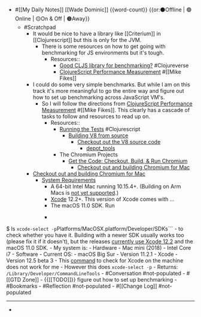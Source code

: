 - #[[My Daily Notes]] [[Wade Dominic]] {{word-count}}  {{or:⚫️Offline | 🟢Online | 🟡On & Off | 🟠Away}}
    - #Scratchpad
        - It would be nice to have a library like [[Criterium]] in [[Clojurescript]] but this is only for the JVM.
            - There is some resources on how to get going with benchmarking for JS environments but it's tough.
                - Resources:: 
                    - [Good CLJS library for benchmarking?](https://clojureverse.org/t/good-cljs-library-for-benchmarking/1242) #Clojureverse
                    - [ClojureScript Performance Measurement](https://blog.fikesfarm.com/posts/2017-11-18-clojurescript-performance-measurement.html) #[[Mike Fikes]]
        - I could do some very simple benchmarks. But while I am on this track it's more meaningful to go the entire way and figure out how to set up benchmarking across JavaScript VM's.
            - So I will follow the directions from [ClojureScript Performance Measurement](https://blog.fikesfarm.com/posts/2017-11-18-clojurescript-performance-measurement.html) #[[Mike Fikes]]. This clearly has a cascade of tasks to follow and resources to read up on.
                - Resources::
                    - [Running the Tests](https://clojurescript.org/community/running-tests) #Clojurescript
                        - [Building V8 from source](https://v8.dev/docs/build)
                            - [Checkout out the V8 source code](https://v8.dev/docs/source-code)
                                - [depot_tools](https://commondatastorage.googleapis.com/chrome-infra-docs/flat/depot_tools/docs/html/depot_tools_tutorial.html#_setting_up)
                    - The Chromium Projects
                        - [Get the Code: Checkout, Build, & Run Chromium](https://www.chromium.org/developers/how-tos/get-the-code)
                            - [Checkout out and building Chromium for Mac](https://chromium.googlesource.com/chromium/src/+/master/docs/mac_build_instructions.md)
        - [Checkout out and building Chromium for Mac](https://chromium.googlesource.com/chromium/src/+/master/docs/mac_build_instructions.md)
            - [System Requirements](https://chromium.googlesource.com/chromium/src/+/master/docs/mac_build_instructions.md#system-requirements)
                - A 64-bit Intel Mac running 10.15.4+. (Building on Arm Macs is [not yet supported](https://chromium.googlesource.com/chromium/src.git/+/master/docs/mac_arm64.md).)
                - [Xcode](https://developer.apple.com/xcode/) 12.2+. This version of Xcode comes with ...
                - The macOS 11.0 SDK. Run
                - ```shell
$ ls `xcode-select -p`Platforms/MacOSX.platform/Developer/SDKs```
                - to check whether you have it. Building with a newer SDK usually works too (please fix it if it doesn't), but the releases [currently use Xcode 12.2](https://source.chromium.org/search?q=MAC_BINARIES_LABEL&ss=chromium) and the macOS 11.0 SDK.
            - My system is:
                - Hardware
                    - Mac mini (2018)
                    - Intel Core i7
                - Software
                    - Current OS:
                        - macOS Big Sur
                        - Version 11.2.1
                    - Xcode
                        - Version 12.5 beta 3
            - This [command](((oJthUjErb))) to check for Xcode on the machine does not work for me 
                - However this does `xcode-select -p`
                    - Returns: `/Library/Developer/CommandLineTools`
    - #Conversation #not-populated
    - #[[GTD Zone]]
        - {{[[TODO]]}} figure out how to set up benchmarking
    - #Bookmarks
    - #Reflection #not-populated
    - #[[Change Log]] #not-populated
- ---
- 
